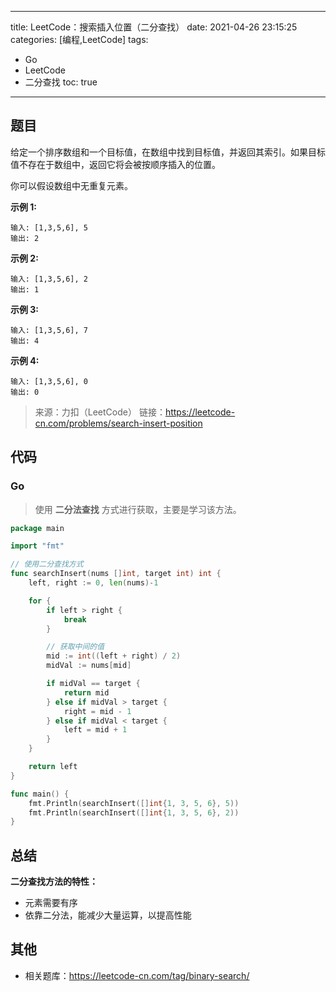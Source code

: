 ----
title: LeetCode：搜索插入位置（二分查找）
date: 2021-04-26 23:15:25
categories: [编程,LeetCode]
tags: 
- Go
- LeetCode
- 二分查找
toc: true
----

## 题目

给定一个排序数组和一个目标值，在数组中找到目标值，并返回其索引。如果目标值不存在于数组中，返回它将会被按顺序插入的位置。

你可以假设数组中无重复元素。

**示例 1:**

```
输入: [1,3,5,6], 5
输出: 2
```

<!-- more -->

**示例 2:**

```
输入: [1,3,5,6], 2
输出: 1
```

**示例 3:**

```
输入: [1,3,5,6], 7
输出: 4
```

**示例 4:**

```
输入: [1,3,5,6], 0
输出: 0
```

> 来源：力扣（LeetCode）
> 链接：https://leetcode-cn.com/problems/search-insert-position

## 代码

### Go

> 使用 **二分法查找** 方式进行获取，主要是学习该方法。

```go
package main

import "fmt"

// 使用二分查找方式
func searchInsert(nums []int, target int) int {
	left, right := 0, len(nums)-1

	for {
		if left > right {
			break
		}

		// 获取中间的值
		mid := int((left + right) / 2)
		midVal := nums[mid]

		if midVal == target {
			return mid
		} else if midVal > target {
			right = mid - 1
		} else if midVal < target {
			left = mid + 1
		}
	}

	return left
}

func main() {
	fmt.Println(searchInsert([]int{1, 3, 5, 6}, 5))
	fmt.Println(searchInsert([]int{1, 3, 5, 6}, 2))
}
```

## 总结

**二分查找方法的特性：**

- 元素需要有序
- 依靠二分法，能减少大量运算，以提高性能

## 其他

- 相关题库：https://leetcode-cn.com/tag/binary-search/